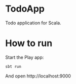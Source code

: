 # TodoApp
Todo application for Scala.

# How to run

Start the Play app:

```
sbt run
```

And open http://localhost:9000
